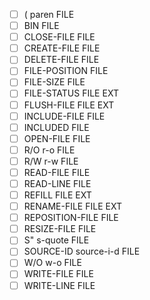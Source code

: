 - [ ] \(           paren                 FILE
- [ ] BIN                               FILE
- [ ] CLOSE-FILE                        FILE
- [ ] CREATE-FILE                       FILE
- [ ] DELETE-FILE                       FILE
- [ ] FILE-POSITION                     FILE
- [ ] FILE-SIZE                         FILE
- [ ] FILE-STATUS                       FILE EXT
- [ ] FLUSH-FILE                        FILE EXT
- [ ] INCLUDE-FILE                      FILE
- [ ] INCLUDED                          FILE
- [ ] OPEN-FILE                         FILE
- [ ] R/O         r-o                   FILE
- [ ] R/W         r-w                   FILE
- [ ] READ-FILE                         FILE
- [ ] READ-LINE                         FILE
- [ ] REFILL                            FILE EXT
- [ ] RENAME-FILE                       FILE EXT
- [ ] REPOSITION-FILE                   FILE
- [ ] RESIZE-FILE                       FILE
- [ ] S"          s-quote               FILE
- [ ] SOURCE-ID   source-i-d            FILE
- [ ] W/O         w-o                   FILE
- [ ] WRITE-FILE                        FILE
- [ ] WRITE-LINE                        FILE
